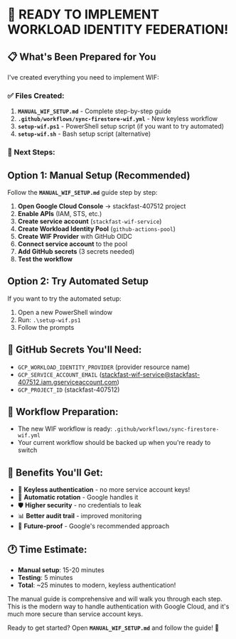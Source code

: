 # 🎯 READY TO IMPLEMENT WORKLOAD IDENTITY FEDERATION!

## 📋 What's Been Prepared for You

I've created everything you need to implement WIF:

### ✅ Files Created:
1. **`MANUAL_WIF_SETUP.md`** - Complete step-by-step guide
2. **`.github/workflows/sync-firestore-wif.yml`** - New keyless workflow
3. **`setup-wif.ps1`** - PowerShell setup script (if you want to try automated)
4. **`setup-wif.sh`** - Bash setup script (alternative)

### 🚀 Next Steps:

## Option 1: Manual Setup (Recommended)
Follow the **`MANUAL_WIF_SETUP.md`** guide step by step:

1. **Open Google Cloud Console** → stackfast-407512 project
2. **Enable APIs** (IAM, STS, etc.)
3. **Create service account** (`stackfast-wif-service`)
4. **Create Workload Identity Pool** (`github-actions-pool`)
5. **Create WIF Provider** with GitHub OIDC
6. **Connect service account** to the pool
7. **Add GitHub secrets** (3 secrets needed)
8. **Test the workflow**

## Option 2: Try Automated Setup
If you want to try the automated setup:
1. Open a new PowerShell window
2. Run: `.\setup-wif.ps1`
3. Follow the prompts

## 📝 GitHub Secrets You'll Need:
- `GCP_WORKLOAD_IDENTITY_PROVIDER` (provider resource name)
- `GCP_SERVICE_ACCOUNT_EMAIL` (stackfast-wif-service@stackfast-407512.iam.gserviceaccount.com)
- `GCP_PROJECT_ID` (stackfast-407512)

## 🔄 Workflow Preparation:
- The new WIF workflow is ready: `.github/workflows/sync-firestore-wif.yml`
- Your current workflow should be backed up when you're ready to switch

## 🎉 Benefits You'll Get:
- 🔐 **Keyless authentication** - no more service account keys!
- 🔄 **Automatic rotation** - Google handles it
- 🛡️ **Higher security** - no credentials to leak
- 📊 **Better audit trail** - improved monitoring
- 🚀 **Future-proof** - Google's recommended approach

## 🕐 Time Estimate:
- **Manual setup**: 15-20 minutes
- **Testing**: 5 minutes
- **Total**: ~25 minutes to modern, keyless authentication!

The manual guide is comprehensive and will walk you through each step. This is the modern way to handle authentication with Google Cloud, and it's much more secure than service account keys.

Ready to get started? Open **`MANUAL_WIF_SETUP.md`** and follow the guide! 🚀
